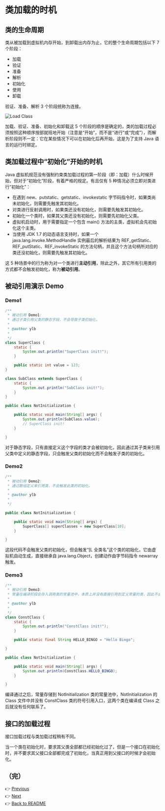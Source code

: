 # 类加载的时机

## 类的生命周期

类从被加载到虚拟机内存开始，到卸载出内存为止，它的整个生命周期包括以下 7 个阶段：

* 加载
* 验证
* 准备
* 解析
* 初始化
* 使用
* 卸载

验证、准备、解析 3 个阶段统称为连接。

![Load Class](/images/loadclass.png)

加载、验证、准备、初始化和卸载这 5 个阶段的顺序是确定的，类的加载过程必须按照这种顺序按部就班地开始（注意是“开始”，而不是“进行”或“完成”），而解析阶段则不一定：它在某些情况下可以在初始化后再开始，这是为了支持 Java 语言的运行时绑定。

## 类加载过程中“初始化”开始的时机

Java 虚拟机规范没有强制约束类加载过程的第一阶段（即：加载）什么时候开始，但对于“初始化”阶段，有着严格的规定。有且仅有 5 种情况必须立即对类进行“初始化”：

* 在遇到 new、putstatic、getstatic、invokestatic 字节码指令时，如果类尚未初始化，则需要先触发其初始化。
* 对类进行反射调用时，如果类还没有初始化，则需要先触发其初始化。
* 初始化一个类时，如果其父类还没有初始化，则需要先初始化父类。
* 虚拟机启动时，用于需要指定一个包含 main\(\) 方法的主类，虚拟机会先初始化这个主类。
* 当使用 JDK 1.7 的动态语言支持时，如果一个 java.lang.invoke.MethodHandle 实例最后的解析结果为 REF\_getStatic、REF\_putStatic、REF\_invokeStatic 的方法句柄，并且这个方法句柄所对应的类还没初始化，则需要先触发其初始化。

这 5 种场景中的行为称为对一个类进行**主动引用**，除此之外，其它所有引用类的方式都不会触发初始化，称为**被动引用**。

## 被动引用演示 Demo

### Demo1

```java
/**
 * 被动引用 Demo1:
 * 通过子类引用父类的静态字段，不会导致子类初始化。
 * 
 * @author ylb
 *
 */
class SuperClass {
    static {
        System.out.println("SuperClass init!");
    }

    public static int value = 123;
}

class SubClass extends SuperClass {
    static {
        System.out.println("SubClass init!");
    }
}

public class NotInitialization {

    public static void main(String[] args) {
        System.out.println(SubClass.value);
        // SuperClass init!
    }

}
```

对于静态字段，只有直接定义这个字段的类才会被初始化，因此通过其子类来引用父类中定义的静态字段，只会触发父类的初始化而不会触发子类的初始化。

### Demo2

```java
/**
 * 被动引用 Demo2:
 * 通过数组定义来引用类，不会触发此类的初始化。
 * 
 * @author ylb
 *
 */

public class NotInitialization {

    public static void main(String[] args) {
        SuperClass[] superClasses = new SuperClass[10];
    }

}
```

这段代码不会触发父类的初始化，但会触发“\[L 全类名”这个类的初始化，它由虚拟机自动生成，直接继承自 java.lang.Object，创建动作由字节码指令 newarray 触发。

### Demo3

```java
/**
 * 被动引用 Demo3:
 * 常量在编译阶段会存入调用类的常量池中，本质上并没有直接引用到定义常量的类，因此不会触发定义常量的类的初始化。
 * 
 * @author ylb
 *
 */
class ConstClass {
    static {
        System.out.println("ConstClass init!");
    }

    public static final String HELLO_BINGO = "Hello Bingo";

}

public class NotInitialization {

    public static void main(String[] args) {
        System.out.println(ConstClass.HELLO_BINGO);
    }

}
```

编译通过之后，常量存储到 NotInitialization 类的常量池中，NotInitialization 的 Class 文件中并没有 ConstClass 类的符号引用入口，这两个类在编译成 Class 之后就没有任何联系了。

## 接口的加载过程

接口加载过程与类加载过程稍有不同。

当一个类在初始化时，要求其父类全部都已经初始化过了，但是一个接口在初始化时，并不要求其父接口全部都完成了初始化，当真正用到父接口的时候才会初始化。

（完）
---
👉 [Previous](/docs/07-class-structure.md)<br>
👉 [Next](/docs/09-load-class-process.md)<br>
👉 [Back to README](../README.md)
